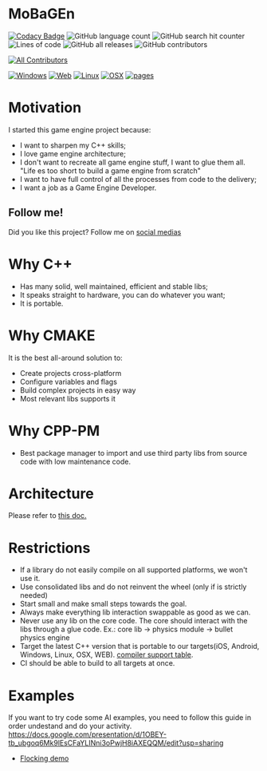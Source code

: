 # MoBaGEn

[![Codacy Badge](https://app.codacy.com/project/badge/Grade/1d95c33e061442e39d7e1a697b28cb10)](https://www.codacy.com/gh/InfiniBrains/mobagen/dashboard?utm_source=github.com&amp;utm_medium=referral&amp;utm_content=InfiniBrains/mobagen&amp;utm_campaign=Badge_Grade) ![GitHub language count](https://img.shields.io/github/languages/count/InfiniBrains/mobagen) ![GitHub search hit counter](https://img.shields.io/github/search/InfiniBrains/mobagen/todo) ![Lines of code](https://img.shields.io/tokei/lines/github.com/InfiniBrains/mobagen) ![GitHub all releases](https://img.shields.io/github/downloads/InfiniBrains/mobagen/total) ![GitHub contributors](https://img.shields.io/github/contributors/InfiniBrains/mobagen)
<!-- ALL-CONTRIBUTORS-BADGE:START - Do not remove or modify this section -->
[![All Contributors](https://img.shields.io/badge/all_contributors-13-orange.svg?style=flat-square)](#contributors)
<!-- ALL-CONTRIBUTORS-BADGE:END -->


[![Windows](https://github.com/InfiniBrains/mobagen/actions/workflows/windows.yml/badge.svg)](https://github.com/InfiniBrains/mobagen/actions/workflows/windows.yml) [![Web](https://github.com/InfiniBrains/mobagen/actions/workflows/web.yml/badge.svg)](https://github.com/InfiniBrains/mobagen/actions/workflows/web.yml) [![Linux](https://github.com/InfiniBrains/mobagen/actions/workflows/linux.yml/badge.svg)](https://github.com/InfiniBrains/mobagen/actions/workflows/linux.yml) [![OSX](https://github.com/InfiniBrains/mobagen/actions/workflows/osx.yml/badge.svg)](https://github.com/InfiniBrains/mobagen/actions/workflows/osx.yml) [![pages](https://github.com/InfiniBrains/mobagen/actions/workflows/pages/pages-build-deployment/badge.svg)](https://github.com/InfiniBrains/mobagen/actions/workflows/pages/pages-build-deployment) 


# Motivation
I started this game engine project because:
- I want to sharpen my C++ skills; 
- I love game engine architecture;
- I don't want to recreate all game engine stuff, I want to glue them all. "Life es too short to build a game engine from scratch"  
- I want to have full control of all the processes from code to the delivery;
- I want a job as a Game Engine Developer.

## Follow me!
Did you like this project? Follow me on [social medias](https://linktree.com/tolstenko)

# Why C++
- Has many solid, well maintained, efficient and stable libs;
- It speaks straight to hardware, you can do whatever you want;
- It is portable.

# Why CMAKE
It is the best all-around solution to:
- Create projects cross-platform
- Configure variables and flags
- Build complex projects in easy way
- Most relevant libs supports it 

# Why CPP-PM
- Best package manager to import and use third party libs from source code with low maintenance code.

# Architecture
Please refer to [this doc.](docs/Architecture.md)

# Restrictions
- If a library do not easily compile on all supported platforms, we won't use it.
- Use consolidated libs and do not reinvent the wheel (only if is strictly needed)
- Start small and make small steps towards the goal.
- Always make everything lib interaction swappable as good as we can.
- Never use any lib on the core code. The core should interact with the libs through a glue code. Ex.: core lib -> physics module -> bullet physics engine
- Target the latest C++ version that is portable to our targets(iOS, Android, Windows, Linux, OSX, WEB). [compiler support table](https://en.cppreference.com/w/cpp/compiler_support).
- CI should be able to build to all targets at once.

# Examples
If you want to try code some AI examples, you need to follow this guide in order undestand and do your activity. https://docs.google.com/presentation/d/1OBEY-tb_ubgoq6Mk9lEsCFaYLINni3oPwjH8iAXEQQM/edit?usp=sharing
- [Flocking demo](https://infinibrains.com/data/flocking)

<!-- ALL-CONTRIBUTORS-LIST:START - Do not remove or modify this section -->
<!-- prettier-ignore-start -->
<!-- markdownlint-disable -->

<!-- markdownlint-restore -->
<!-- prettier-ignore-end -->

<!-- ALL-CONTRIBUTORS-LIST:END -->

